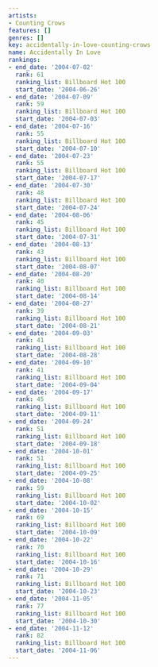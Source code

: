 ```yaml
---
artists:
- Counting Crows
features: []
genres: []
key: accidentally-in-love-counting-crows
name: Accidentally In Love
rankings:
- end_date: '2004-07-02'
  rank: 61
  ranking_list: Billboard Hot 100
  start_date: '2004-06-26'
- end_date: '2004-07-09'
  rank: 59
  ranking_list: Billboard Hot 100
  start_date: '2004-07-03'
- end_date: '2004-07-16'
  rank: 55
  ranking_list: Billboard Hot 100
  start_date: '2004-07-10'
- end_date: '2004-07-23'
  rank: 55
  ranking_list: Billboard Hot 100
  start_date: '2004-07-17'
- end_date: '2004-07-30'
  rank: 48
  ranking_list: Billboard Hot 100
  start_date: '2004-07-24'
- end_date: '2004-08-06'
  rank: 45
  ranking_list: Billboard Hot 100
  start_date: '2004-07-31'
- end_date: '2004-08-13'
  rank: 43
  ranking_list: Billboard Hot 100
  start_date: '2004-08-07'
- end_date: '2004-08-20'
  rank: 40
  ranking_list: Billboard Hot 100
  start_date: '2004-08-14'
- end_date: '2004-08-27'
  rank: 39
  ranking_list: Billboard Hot 100
  start_date: '2004-08-21'
- end_date: '2004-09-03'
  rank: 41
  ranking_list: Billboard Hot 100
  start_date: '2004-08-28'
- end_date: '2004-09-10'
  rank: 41
  ranking_list: Billboard Hot 100
  start_date: '2004-09-04'
- end_date: '2004-09-17'
  rank: 45
  ranking_list: Billboard Hot 100
  start_date: '2004-09-11'
- end_date: '2004-09-24'
  rank: 51
  ranking_list: Billboard Hot 100
  start_date: '2004-09-18'
- end_date: '2004-10-01'
  rank: 51
  ranking_list: Billboard Hot 100
  start_date: '2004-09-25'
- end_date: '2004-10-08'
  rank: 59
  ranking_list: Billboard Hot 100
  start_date: '2004-10-02'
- end_date: '2004-10-15'
  rank: 69
  ranking_list: Billboard Hot 100
  start_date: '2004-10-09'
- end_date: '2004-10-22'
  rank: 70
  ranking_list: Billboard Hot 100
  start_date: '2004-10-16'
- end_date: '2004-10-29'
  rank: 71
  ranking_list: Billboard Hot 100
  start_date: '2004-10-23'
- end_date: '2004-11-05'
  rank: 77
  ranking_list: Billboard Hot 100
  start_date: '2004-10-30'
- end_date: '2004-11-12'
  rank: 82
  ranking_list: Billboard Hot 100
  start_date: '2004-11-06'
---
```


